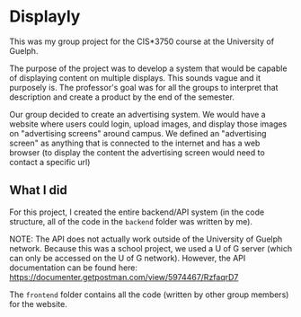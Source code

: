 # Displayly

This was my group project for the CIS*3750 course at the University of Guelph.

The purpose of the project was to develop a system that would be capable of displaying content on multiple displays. This sounds vague and it purposely is. The professor's goal was for all the groups to interpret that description and create a product by the end of the semester.

Our group decided to create an advertising system. We would have a website where users could login, upload images, and display those images on "advertising screens" around campus. We defined an "advertising screen" as anything that is connected to the internet and has a web browser (to display the content the advertising screen would need to contact a specific url)

## What I did

For this project, I created the entire backend/API system (in the code structure, all of the code in the `backend` folder was written by me).

NOTE: The API does not actually work outside of the University of Guelph network. Because this was a school project, we used a U of G server (which can only be accessed on the U of G network). However, the API documentation can be found here: https://documenter.getpostman.com/view/5974467/RzfaqrD7 

The `frontend` folder contains all the code (written by other group members) for the website.
